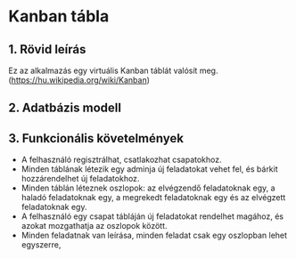 # Kanban tábla

## 1. Rövid leírás

Ez az alkalmazás egy virtuális Kanban táblát valósít meg. (https://hu.wikipedia.org/wiki/Kanban) 

## 2. Adatbázis modell

## 3. Funkcionális követelmények

* A felhasználó regisztrálhat, csatlakozhat csapatokhoz.
* Minden táblának létezik egy adminja új feladatokat vehet fel, és bárkit hozzárendelhet új feladatokhoz.
* Minden táblán léteznek  oszlopok: az elvégzendő feladatoknak egy, a haladó feladatoknak egy, a megrekedt feladatoknak egy és az elvégzett feladatoknak egy.
* A felhasználó egy csapat tábláján új feladatokat rendelhet magához, és azokat mozgathatja az oszlopok között.
* Minden feladatnak van leírása, minden feladat csak egy oszlopban lehet egyszerre, 
